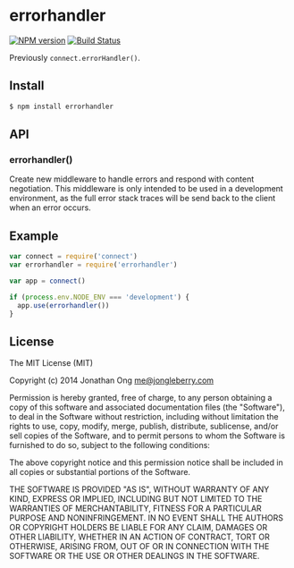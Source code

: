 # errorhandler

[![NPM version](https://badge.fury.io/js/errorhandler.svg)](http://badge.fury.io/js/errorhandler)
[![Build Status](https://travis-ci.org/expressjs/errorhandler.svg?branch=master)](https://travis-ci.org/expressjs/errorhandler)

Previously `connect.errorHandler()`.

## Install

```sh
$ npm install errorhandler
```

## API

### errorhandler()

Create new middleware to handle errors and respond with content negotiation.
This middleware is only intended to be used in a development environment, as
the full error stack traces will be send back to the client when an error
occurs.

## Example

```js
var connect = require('connect')
var errorhandler = require('errorhandler')

var app = connect()

if (process.env.NODE_ENV === 'development') {
  app.use(errorhandler())
}
```

## License

The MIT License (MIT)

Copyright (c) 2014 Jonathan Ong me@jongleberry.com

Permission is hereby granted, free of charge, to any person obtaining a copy
of this software and associated documentation files (the "Software"), to deal
in the Software without restriction, including without limitation the rights
to use, copy, modify, merge, publish, distribute, sublicense, and/or sell
copies of the Software, and to permit persons to whom the Software is
furnished to do so, subject to the following conditions:

The above copyright notice and this permission notice shall be included in
all copies or substantial portions of the Software.

THE SOFTWARE IS PROVIDED "AS IS", WITHOUT WARRANTY OF ANY KIND, EXPRESS OR
IMPLIED, INCLUDING BUT NOT LIMITED TO THE WARRANTIES OF MERCHANTABILITY,
FITNESS FOR A PARTICULAR PURPOSE AND NONINFRINGEMENT. IN NO EVENT SHALL THE
AUTHORS OR COPYRIGHT HOLDERS BE LIABLE FOR ANY CLAIM, DAMAGES OR OTHER
LIABILITY, WHETHER IN AN ACTION OF CONTRACT, TORT OR OTHERWISE, ARISING FROM,
OUT OF OR IN CONNECTION WITH THE SOFTWARE OR THE USE OR OTHER DEALINGS IN
THE SOFTWARE.
